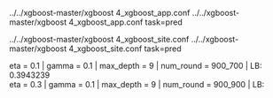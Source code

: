 ../../xgboost-master/xgboost 4_xgboost_app.conf
../../xgboost-master/xgboost 4_xgboost_app.conf task=pred

../../xgboost-master/xgboost 4_xgboost_site.conf
../../xgboost-master/xgboost 4_xgboost_site.conf task=pred

eta = 0.1 | gamma = 0.1 | max_depth = 9 | num_round = 900_700 | LB: 0.3943239 <br>
eta = 0.3 | gamma = 0.1 | max_depth = 9 | num_round = 900_900 | LB:  <br>